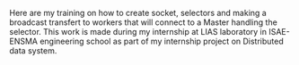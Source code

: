 Here are my training on how to create socket, selectors and making a broadcast transfert to workers that will connect to a Master handling the selector.
This work is made during my internship at LIAS laboratory in ISAE-ENSMA engineering school as part of my internship project on Distributed data system.
